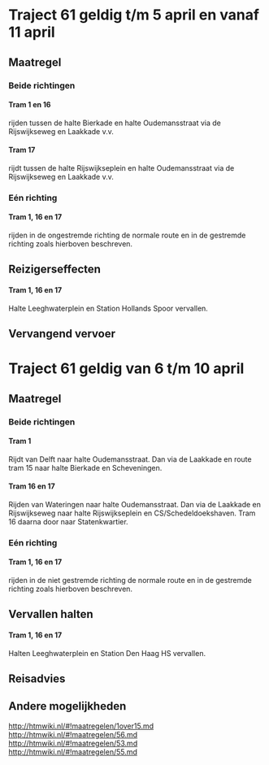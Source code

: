 # Traject 61 geldig t/m 5 april en vanaf 11 april 
## Maatregel
### Beide richtingen

#### Tram 1 en 16
rijden tussen de halte Bierkade en halte Oudemansstraat via de Rijswijkseweg en Laakkade v.v.

#### Tram 17
rijdt tussen de halte Rijswijkseplein en halte Oudemansstraat via de Rijswijkseweg en Laakkade v.v.

### Eén richting

#### Tram 1, 16 en 17
rijden in de ongestremde richting de normale route en in de gestremde richting zoals hierboven beschreven.

## Reizigerseffecten

#### Tram 1, 16 en 17
Halte Leeghwaterplein en Station Hollands Spoor vervallen.

## Vervangend vervoer

# Traject 61 geldig van 6 t/m 10 april  
## Maatregel
### Beide richtingen

#### Tram 1
Rijdt van Delft naar halte Oudemansstraat.
Dan via de Laakkade en route tram 15 naar halte Bierkade en Scheveningen.

#### Tram 16 en 17
Rijden van Wateringen naar halte Oudemansstraat.
Dan via de Laakkade en Rijswijkseweg naar halte Rijswijkseplein en CS/Schedeldoekshaven. 
Tram 16 daarna door naar Statenkwartier.

### Eén richting

#### Tram 1, 16 en 17
rijden in de niet gestremde richting de normale route en in de gestremde richting zoals hierboven beschreven.

## Vervallen halten

#### Tram 1, 16 en 17
Halten Leeghwaterplein en Station Den Haag HS vervallen.

## Reisadvies

## Andere mogelijkheden
http://htmwiki.nl/#!maatregelen/1over15.md
http://htmwiki.nl/#!maatregelen/56.md
http://htmwiki.nl/#!maatregelen/53.md
http://htmwiki.nl/#!maatregelen/55.md
